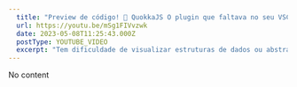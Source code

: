 ```yaml
---
  title: "Preview de código! 🤯 QuokkaJS O plugin que faltava no seu VSCode"
  url: https://youtu.be/mSg1FIVvzwk
  date: 2023-05-08T11:25:43.000Z
  postType: YOUTUBE_VIDEO
  excerpt: "Tem dificuldade de visualizar estruturas de dados ou abstrair essa feature que você ta programando agora? Da uma testada no plugin QuokkaJS!"
---
```

  
  No content
  